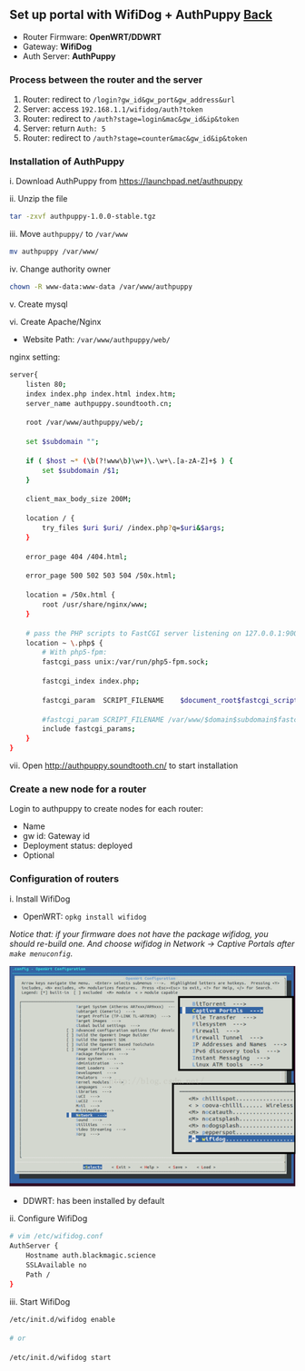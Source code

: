 ## Set up portal with WifiDog + AuthPuppy [Back](./qa.md)

- Router Firmware: **OpenWRT/DDWRT**
- Gateway: **WifiDog**
- Auth Server: **AuthPuppy**

### Process between the router and the server

1. Router: redirect to `/login?gw_id&gw_port&gw_address&url`
2. Server: access `192.168.1.1/wifidog/auth?token`
3. Router: redirect to `/auth?stage=login&mac&gw_id&ip&token`
4. Server: return `Auth: 5`
5. Router: redirect to `/auth?stage=counter&mac&gw_id&ip&token`

### Installation of AuthPuppy

i. Download AuthPuppy from https://launchpad.net/authpuppy

ii. Unzip the file

```bash
tar -zxvf authpuppy-1.0.0-stable.tgz
```

iii. Move `authpuppy/` to `/var/www`

```bash
mv authpuppy /var/www/
```

iv. Change authority owner

```bash
chown -R www-data:www-data /var/www/authpuppy
```

v. Create mysql

vi. Create Apache/Nginx

- Website Path: `/var/www/authpuppy/web/`

nginx setting:

```bash
server{
    listen 80;
    index index.php index.html index.htm;
    server_name authpuppy.soundtooth.cn;

    root /var/www/authpuppy/web/;

    set $subdomain "";

    if ( $host ~* (\b(?!www\b)\w+)\.\w+\.[a-zA-Z]+$ ) {
        set $subdomain /$1;
    }

    client_max_body_size 200M;

    location / {
        try_files $uri $uri/ /index.php?q=$uri&$args;
    }

    error_page 404 /404.html;

    error_page 500 502 503 504 /50x.html;

    location = /50x.html {
        root /usr/share/nginx/www;
    }

    # pass the PHP scripts to FastCGI server listening on 127.0.0.1:9000
    location ~ \.php$ {
        # With php5-fpm:
        fastcgi_pass unix:/var/run/php5-fpm.sock;

        fastcgi_index index.php;

        fastcgi_param  SCRIPT_FILENAME    $document_root$fastcgi_script_name;

        #fastcgi_param SCRIPT_FILENAME /var/www/$domain$subdomain$fastcgi_script_name;
        include fastcgi_params;
    }
}
```

vii. Open http://authpuppy.soundtooth.cn/ to start installation

### Create a new node for a router

Login to authpuppy to create nodes for each router:

- Name
- gw id: Gateway id
- Deployment status: deployed
- Optional

### Configuration of routers

i. Install WifiDog

- OpenWRT: `opkg install wifidog`

*Notice that: if your firmware does not have the package wifidog, you should re-build one. And choose wifidog in Network -> Captive Portals after `make menuconfig`.*

![](wifidog_openwrt.png)

- DDWRT: has been installed by default

ii. Configure WifiDog

```bash
# vim /etc/wifidog.conf
AuthServer {
    Hostname auth.blackmagic.science
    SSLAvailable no
    Path /
}
```

iii. Start WifiDog

```bash
/etc/init.d/wifidog enable

# or

/etc/init.d/wifidog start
```
